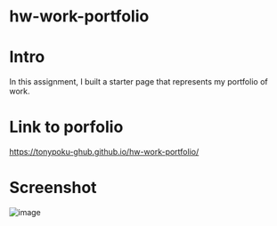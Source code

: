 # hw-work-portfolio

# Intro

In this assignment, I built a starter page that represents my portfolio of work.

# Link to porfolio

https://tonypoku-ghub.github.io/hw-work-portfolio/

# Screenshot

![image](https://user-images.githubusercontent.com/60792525/162255541-f812441f-0b28-4bd5-8002-4402aa8581e5.png)
